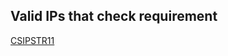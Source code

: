 ## Valid IPs that check requirement 

[CSIPSTR11](https://dilcisboard.github.io/E-ARK-CSIP/specification/implementation/structure/#CSIPSTR11)
